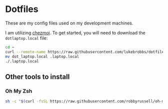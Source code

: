 # Dotfiles

These are my config files used on my development machines. 

I am utilizing [chezmoi](https://www.chezmoi.io). To get started, you will need to download the `dotlaptop.local` file:

```bash
cd ~
curl --remote-name https://raw.githubusercontent.com/lukebrobbs/dotfiles/main/dot_laptop.local
mv dot_laptop.local .laptop.local
./.laptop.local
```

## Other tools to install

### Oh My Zsh

```bash
sh -c "$(curl -fsSL https://raw.githubusercontent.com/robbyrussell/oh-my-zsh/master/tools/install.sh)"
```